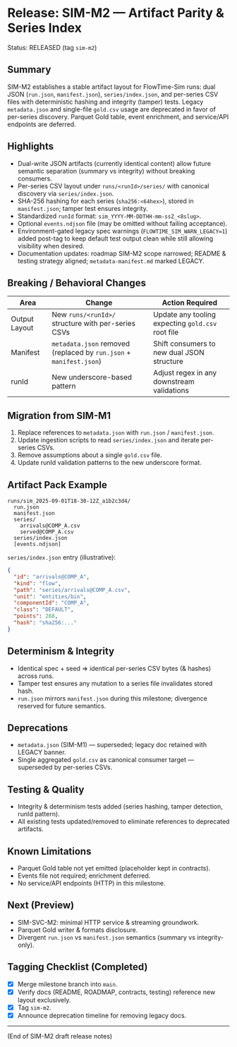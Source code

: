 # Release: SIM-M2 — Artifact Parity & Series Index

Status: RELEASED (tag `sim-m2`)

## Summary
SIM-M2 establishes a stable artifact layout for FlowTime-Sim runs: dual JSON (`run.json`, `manifest.json`), `series/index.json`, and per-series CSV files with deterministic hashing and integrity (tamper) tests. Legacy `metadata.json` and single-file `gold.csv` usage are deprecated in favor of per-series discovery. Parquet Gold table, event enrichment, and service/API endpoints are deferred.

## Highlights
- Dual-write JSON artifacts (currently identical content) allow future semantic separation (summary vs integrity) without breaking consumers.
- Per-series CSV layout under `runs/<runId>/series/` with canonical discovery via `series/index.json`.
- SHA-256 hashing for each series (`sha256:<64hex>`), stored in `manifest.json`; tamper test ensures integrity.
- Standardized `runId` format: `sim_YYYY-MM-DDTHH-mm-ssZ_<8slug>`.
- Optional `events.ndjson` file (may be omitted without failing acceptance).
- Environment-gated legacy spec warnings (`FLOWTIME_SIM_WARN_LEGACY=1`) added post-tag to keep default test output clean while still allowing visibility when desired.
- Documentation updates: roadmap SIM-M2 scope narrowed; README & testing strategy aligned; `metadata-manifest.md` marked LEGACY.

## Breaking / Behavioral Changes
| Area | Change | Action Required |
|------|--------|-----------------|
| Output Layout | New `runs/<runId>/` structure with per-series CSVs | Update any tooling expecting `gold.csv` root file |
| Manifest | `metadata.json` removed (replaced by `run.json` + `manifest.json`) | Shift consumers to new dual JSON structure |
| runId | New underscore-based pattern | Adjust regex in any downstream validations |

## Migration from SIM-M1
1. Replace references to `metadata.json` with `run.json` / `manifest.json`.
2. Update ingestion scripts to read `series/index.json` and iterate per-series CSVs.
3. Remove assumptions about a single `gold.csv` file.
4. Update runId validation patterns to the new underscore format.

## Artifact Pack Example
```
runs/sim_2025-09-01T18-30-12Z_a1b2c3d4/
  run.json
  manifest.json
  series/
    arrivals@COMP_A.csv
    served@COMP_A.csv
  series/index.json
  [events.ndjson]
```
`series/index.json` entry (illustrative):
```json
{
  "id": "arrivals@COMP_A",
  "kind": "flow",
  "path": "series/arrivals@COMP_A.csv",
  "unit": "entities/bin",
  "componentId": "COMP_A",
  "class": "DEFAULT",
  "points": 288,
  "hash": "sha256:..."
}
```

## Determinism & Integrity
- Identical spec + seed ⇒ identical per-series CSV bytes (& hashes) across runs.
- Tamper test ensures any mutation to a series file invalidates stored hash.
- `run.json` mirrors `manifest.json` during this milestone; divergence reserved for future semantics.

## Deprecations
- `metadata.json` (SIM-M1) — superseded; legacy doc retained with LEGACY banner.
- Single aggregated `gold.csv` as canonical consumer target — superseded by per-series CSVs.

## Testing & Quality
- Integrity & determinism tests added (series hashing, tamper detection, runId pattern).
- All existing tests updated/removed to eliminate references to deprecated artifacts.

## Known Limitations
- Parquet Gold table not yet emitted (placeholder kept in contracts). 
- Events file not required; enrichment deferred.
- No service/API endpoints (HTTP) in this milestone.

## Next (Preview)
- SIM-SVC-M2: minimal HTTP service & streaming groundwork.
- Parquet Gold writer & formats disclosure.
- Divergent `run.json` vs `manifest.json` semantics (summary vs integrity-only).

## Tagging Checklist (Completed)
- [x] Merge milestone branch into `main`.
- [x] Verify docs (README, ROADMAP, contracts, testing) reference new layout exclusively.
- [x] Tag `sim-m2`.
- [x] Announce deprecation timeline for removing legacy docs.

---
(End of SIM-M2 draft release notes)

